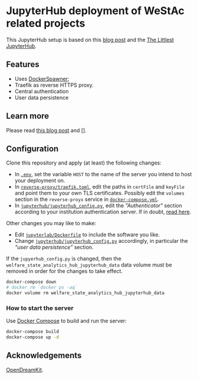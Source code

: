 # JupyterHub deployment of WeStAc related projects

This JupyterHub setup is based on this [blog
post](https://opendreamkit.org/2018/10/17/jupyterhub-docker/) and the [The Littlest JupyterHub](https://the-littlest-jupyterhub.readthedocs.io/en/latest/).

## Features

- Uses [DockerSpawner](https://github.com/jupyterhub/dockerspawner);
- Traefik as reverse HTTPS proxy.
- Central authentication
- User data persistence

## Learn more

Please read [this blog post](https://opendreamkit.org/2018/10/17/jupyterhub-docker/) and [].

## Configuration

Clone this repository and apply (at least) the following changes:

- In [`.env`](.env), set the variable `HOST` to the name of the server you
  intend to host your deployment on.
- In [`reverse-proxy/traefik.toml`](reverse-proxy/traefik.toml), edit
  the paths in `certFile` and `keyFile` and point them to your own TLS
  certificates. Possibly edit the `volumes` section in the
  `reverse-proyx` service in
  [`docker-compose.yml`](docker-compose.yml).
- In
  [`jupyterhub/jupyterhub_config.py`](jupyterhub/jupyterhub_config.py),
  edit the *"Authenticator"* section according to your institution
  authentication server.  If in doubt, [read
  here](https://jupyterhub.readthedocs.io/en/stable/getting-started/authenticators-users-basics.html).

Other changes you may like to make:

- Edit [`jupyterlab/Dockerfile`](jupyterlab/Dockerfile) to include the software you like.
- Change [`jupyterhub/jupyterhub_config.py`](jupyterhub/jupyterhub_config.py) accordingly, in particular the *"user data persistence"* section.

If the `jupyerhub_config.py` is changed, then the `welfare_state_analytics_hub_jupyterhub_data` data volume must be removed in order for the changes to take effect.

```bash
docker-compose down
# docker rm `docker ps -aq`
docker volume rm welfare_state_analytics_hub_jupyterhub_data
```

### How to start the server

Use [Docker Compose](https://docs.docker.com/compose/) to build and run the server:

```bash
docker-compose build
docker-compose up -d
```

## Acknowledgements

[OpenDreamKit](https://opendreamkit.org/).
